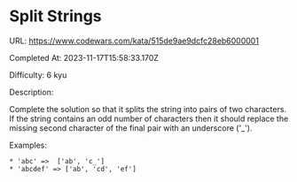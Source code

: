# Split Strings

URL: https://www.codewars.com/kata/515de9ae9dcfc28eb6000001

Completed At: 2023-11-17T15:58:33.170Z

Difficulty: 6 kyu

Description:

Complete the solution so that it splits the string into pairs of two characters.  If the string contains an odd number of characters then it should replace the missing second character of the final pair with an underscore ('_').

Examples:
```
* 'abc' =>  ['ab', 'c_']
* 'abcdef' => ['ab', 'cd', 'ef']
```
